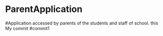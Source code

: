 # ParentApplication
 #Application accessed by parents of the students and staff of school.
 this My commit 
#commit1
